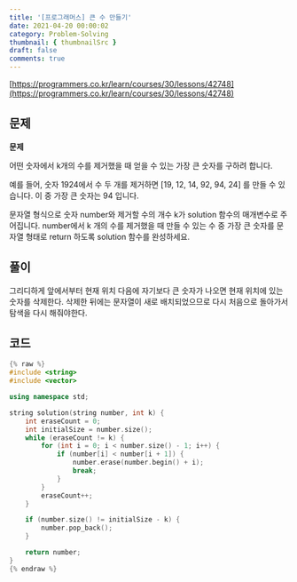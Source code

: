 ```yaml
---
title: '[프로그래머스] 큰 수 만들기'
date: 2021-04-20 00:00:02
category: Problem-Solving
thumbnail: { thumbnailSrc }
draft: false
comments: true
---
```


[https://programmers.co.kr/learn/courses/30/lessons/42748](https://programmers.co.kr/learn/courses/30/lessons/42748)

## 문제

**문제**<br>

어떤 숫자에서 k개의 수를 제거했을 때 얻을 수 있는 가장 큰 숫자를 구하려 합니다.

예를 들어, 숫자 1924에서 수 두 개를 제거하면 [19, 12, 14, 92, 94, 24] 를 만들 수 있습니다. 이 중 가장 큰 숫자는 94 입니다.

문자열 형식으로 숫자 number와 제거할 수의 개수 k가 solution 함수의 매개변수로 주어집니다. number에서 k 개의 수를 제거했을 때 만들 수 있는 수 중 가장 큰 숫자를 문자열 형태로 return 하도록 solution 함수를 완성하세요.

## 풀이

그리디하게 앞에서부터 현재 위치 다음에 자기보다 큰 숫자가 나오면 현재 위치에 있는 숫자를 삭제한다. 삭제한 뒤에는 문자열이 새로 배치되었으므로 다시 처음으로 돌아가서 탐색을 다시 해줘야한다.

## 코드

```cpp
{% raw %}
#include <string>
#include <vector>

using namespace std;

string solution(string number, int k) {
    int eraseCount = 0;
    int initialSize = number.size();
    while (eraseCount != k) {
        for (int i = 0; i < number.size() - 1; i++) {
            if (number[i] < number[i + 1]) {
                number.erase(number.begin() + i);
                break;
            }
        }
        eraseCount++;
    }

    if (number.size() != initialSize - k) {
        number.pop_back();
    }

    return number;
}
{% endraw %}
```
